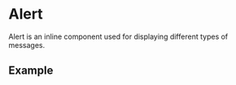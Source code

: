 <script setup>
  import AlertTabs from './AlertTabs.vue'
</script>

# Alert

Alert is an inline component used for displaying different types of messages.

## Example

<alert-example></alert-example>

<alert-tabs />
